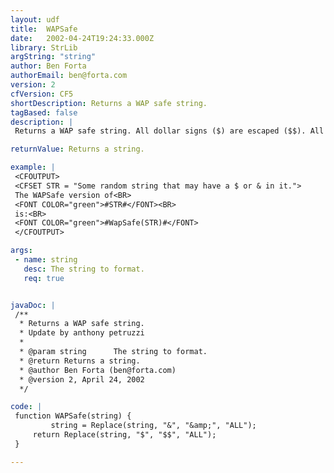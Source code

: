 ```yaml
---
layout: udf
title:  WAPSafe
date:   2002-04-24T19:24:33.000Z
library: StrLib
argString: "string"
author: Ben Forta
authorEmail: ben@forta.com
version: 2
cfVersion: CF5
shortDescription: Returns a WAP safe string.
tagBased: false
description: |
 Returns a WAP safe string. All dollar signs ($) are escaped ($$). All ampersands (&amp;) are escaped (&amp;).

returnValue: Returns a string.

example: |
 <CFOUTPUT>
 <CFSET STR = "Some random string that may have a $ or & in it.">
 The WAPSafe version of<BR>
 <FONT COLOR="green">#STR#</FONT><BR>
 is:<BR>
 <FONT COLOR="green">#WapSafe(STR)#</FONT>
 </CFOUTPUT>

args:
 - name: string
   desc: The string to format.
   req: true


javaDoc: |
 /**
  * Returns a WAP safe string.
  * Update by anthony petruzzi
  * 
  * @param string      The string to format. 
  * @return Returns a string. 
  * @author Ben Forta (ben@forta.com) 
  * @version 2, April 24, 2002 
  */

code: |
 function WAPSafe(string) {
         string = Replace(string, "&", "&amp;", "ALL");
     return Replace(string, "$", "$$", "ALL");
 }

---
```


